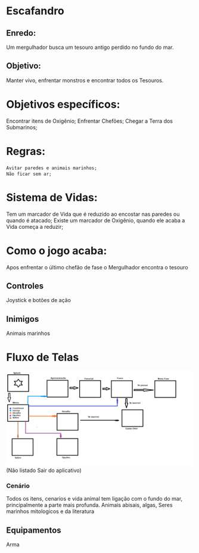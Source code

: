 # Escafandro

## Enredo:
Um mergulhador busca um tesouro antigo perdido no fundo do mar.

## Objetivo:
Manter vivo, enfrentar monstros e encontrar todos os Tesouros.

# Objetivos específicos:
Encontrar itens de Oxigênio; Enfrentar Chefões; Chegar a Terra dos Submarinos;

# Regras: 
	Avitar paredes e animais marinhos;
	Não ficar sem ar;

# Sistema de Vidas:
  Tem um marcador de Vida que é reduzido ao encostar nas paredes ou quando é atacado;
  Existe um marcador de Oxigênio, quando ele acaba a Vida começa a reduzir;

# Como o jogo acaba:
Apos enfrentar o último chefão de fase o Mergulhador encontra o tesouro

## Controles
Joystick e botões de ação

## Inimigos
Animais marinhos

# Fluxo de Telas
![Image Fluxo de Telas](/Telas.png)
(Não listado Sair do aplicativo)

### Cenário
Todos os itens, cenarios e vida animal tem ligação com o fundo do mar, principalmente a parte mais profunda.
Animais abisais, algas, Seres marinhos mitologicos e da literatura

## Equipamentos
Arma



